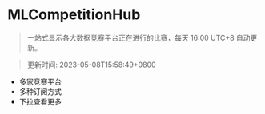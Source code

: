 # MLCompetitionHub

> 一站式显示各大数据竞赛平台正在进行的比赛，每天 16:00 UTC+8 自动更新。
  
> 更新时间: 2023-05-08T15:58:49+0800 

* 多家竞赛平台
* 多种订阅方式
* 下拉查看更多